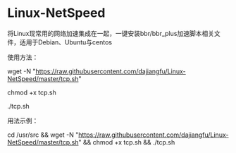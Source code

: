 # Linux-NetSpeed

将Linux现常用的网络加速集成在一起，一键安装bbr/bbr_plus加速脚本相关文件，适用于Debian、Ubuntu与centos

使用方法：

wget -N "https://raw.githubusercontent.com/dajiangfu/Linux-NetSpeed/master/tcp.sh"

chmod +x tcp.sh

./tcp.sh

用法示例：

cd /usr/src && wget -N "https://raw.githubusercontent.com/dajiangfu/Linux-NetSpeed/master/tcp.sh" && chmod +x tcp.sh && ./tcp.sh
